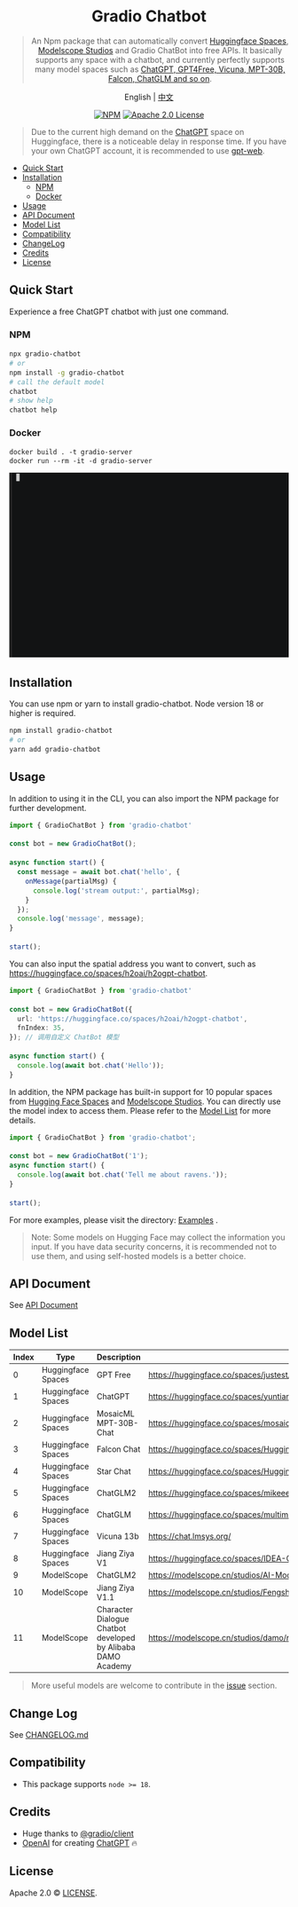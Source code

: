 <div align="center">

# Gradio Chatbot

>  An Npm package that can automatically convert [Huggingface Spaces](https://huggingface.co/spaces), [Modelscope Studios](https://www.modelscope.cn/studios) and Gradio ChatBot into free APIs. It basically supports any space with a chatbot, and currently perfectly supports many model spaces such as [ChatGPT, GPT4Free, Vicuna, MPT-30B, Falcon, ChatGLM and so on](#model-list).

English | [中文](README_CN.md)

[![NPM](https://img.shields.io/npm/v/gradio-chatbot.svg)](https://www.npmjs.com/package/gradio-chatbot)
[![Apache 2.0 License](https://img.shields.io/github/license/saltstack/salt)](https://github.com/weaigc/gradio-chatbot/blob/main/license)
</div>

> Due to the current high demand on the [ChatGPT](https://huggingface.co/spaces/yuntian-deng/ChatGPT) space on Huggingface, there is a noticeable delay in response time. If you have your own ChatGPT account, it is recommended to use [gpt-web](https://github.com/weaigc/gpt-web).


- [Quick Start](#quick-start)
- [Installation](#installation)
  - [NPM](#npm)
  - [Docker](#docker)
- [Usage](#usage)
- [API Document](#api-document)
- [Model List](#model-list)
- [Compatibility](#compatibility)
- [ChangeLog](#change-log)
- [Credits](#credits)
- [License](#license)

## Quick Start

Experience a free ChatGPT chatbot with just one command.

### NPM
```bash
npx gradio-chatbot
# or
npm install -g gradio-chatbot
# call the default model
chatbot
# show help
chatbot help
```

### Docker
```
docker build . -t gradio-server
docker run --rm -it -d gradio-server
```

[![asciicast](./media/demo.gif)](https://asciinema.org/a/0ki5smP795eyXdXGlx53UDmTB)



## Installation

You can use npm or yarn to install gradio-chatbot. Node version 18 or higher is required.

```bash
npm install gradio-chatbot
# or
yarn add gradio-chatbot
```

## Usage
In addition to using it in the CLI, you can also import the NPM package for further development.
```ts
import { GradioChatBot } from 'gradio-chatbot'

const bot = new GradioChatBot();

async function start() {
  const message = await bot.chat('hello', {
    onMessage(partialMsg) {
      console.log('stream output:', partialMsg);
    }
  });
  console.log('message', message);
}

start();
```

You can also input the spatial address you want to convert, such as https://huggingface.co/spaces/h2oai/h2ogpt-chatbot.
```ts
import { GradioChatBot } from 'gradio-chatbot'

const bot = new GradioChatBot({
  url: 'https://huggingface.co/spaces/h2oai/h2ogpt-chatbot',
  fnIndex: 35,
}); // 调用自定义 ChatBot 模型

async function start() {
  console.log(await bot.chat('Hello'));
}
```

In addition, the NPM package has built-in support for 10 popular spaces from [Hugging Face Spaces](https://huggingface.co/spaces) and [Modelscope Studios](https://www.modelscope.cn/studios). You can directly use the model index to access them. Please refer to the [Model List](#model-list) for more details.
```ts
import { GradioChatBot } from 'gradio-chatbot';

const bot = new GradioChatBot('1');
async function start() {
  console.log(await bot.chat('Tell me about ravens.'));
}

start();
```

For more examples, please visit the directory: [Examples](./examples/) .

> Note: Some models on Hugging Face may collect the information you input. If you have data security concerns, it is recommended not to use them, and using self-hosted models is a better choice.

## API Document

See [API Document](./API.md)

## Model List

Index | Type | Description | Model
-----|-----|------|-------
0 | Huggingface Spaces | GPT Free | https://huggingface.co/spaces/justest/gpt4free
1 | Huggingface Spaces | ChatGPT | https://huggingface.co/spaces/yuntian-deng/ChatGPT
2 | Huggingface Spaces | MosaicML MPT-30B-Chat | https://huggingface.co/spaces/mosaicml/mpt-30b-chat
3 | Huggingface Spaces | Falcon Chat | https://huggingface.co/spaces/HuggingFaceH4/falcon-chat
4 | Huggingface Spaces | Star Chat | https://huggingface.co/spaces/HuggingFaceH4/starchat-playground
5 | Huggingface Spaces | ChatGLM2 | https://huggingface.co/spaces/mikeee/chatglm2-6b-4bit
6 | Huggingface Spaces | ChatGLM | https://huggingface.co/spaces/multimodalart/ChatGLM-6B
7 | Huggingface Spaces | Vicuna 13b | https://chat.lmsys.org/
8 | Huggingface Spaces | Jiang Ziya V1 | https://huggingface.co/spaces/IDEA-CCNL/Ziya-v1
9 | ModelScope | ChatGLM2 | https://modelscope.cn/studios/AI-ModelScope/ChatGLM6B-unofficial/summary
10 | ModelScope | Jiang Ziya V1.1 | https://modelscope.cn/studios/Fengshenbang/Ziya_LLaMA_13B_v1_online/summary
11 | ModelScope | Character Dialogue Chatbot developed by Alibaba DAMO Academy | https://modelscope.cn/studios/damo/role_play_chat/summary

> More useful models are welcome to contribute in the [issue](https://github.com/weaigc/gradio-chatbot/issues) section. 


## Change Log
See [CHANGELOG.md](./CHANGELOG.md)

## Compatibility

- This package supports `node >= 18`.

## Credits

- Huge thanks to [@gradio/client](https://github.com/gradio-app/gradio/tree/main/client/js)
- [OpenAI](https://openai.com) for creating [ChatGPT](https://openai.com/blog/chatgpt/) 🔥


## License

Apache 2.0 © [LICENSE](https://github.com/weaigc/gradio-chatbot/blob/main/LICENSE).
